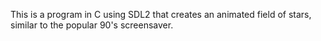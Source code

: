 This is a program in C using SDL2 that creates an animated field of stars, similar to the popular 90's screensaver.